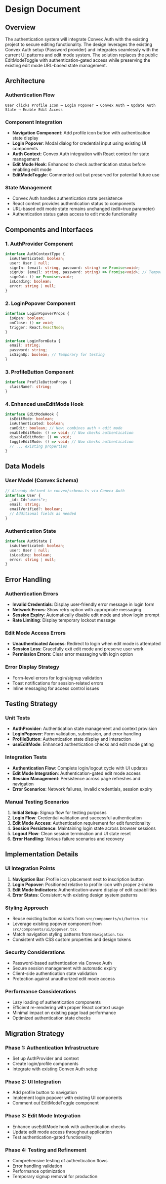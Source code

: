 # Design Document

## Overview

The authentication system will integrate Convex Auth with the existing project to secure editing functionality. The design leverages the existing Convex Auth setup (Password provider) and integrates seamlessly with the current UI patterns and edit mode system. The solution replaces the public EditModeToggle with authentication-gated access while preserving the existing edit mode URL-based state management.

## Architecture

### Authentication Flow
```
User clicks Profile Icon → Login Popover → Convex Auth → Update Auth State → Enable Edit Access
```

### Component Integration
- **Navigation Component**: Add profile icon button with authentication state display
- **Login Popover**: Modal dialog for credential input using existing UI components
- **Auth Context**: Convex Auth integration with React context for state management
- **Edit Mode Hook**: Enhanced to check authentication status before enabling edit mode
- **EditModeToggle**: Commented out but preserved for potential future use

### State Management
- Convex Auth handles authentication state persistence
- React context provides authentication status to components
- URL-based edit mode state remains unchanged (edit=true parameter)
- Authentication status gates access to edit mode functionality

## Components and Interfaces

### 1. AuthProvider Component
```typescript
interface AuthContextType {
  isAuthenticated: boolean;
  user: User | null;
  signIn: (email: string, password: string) => Promise<void>;
  signUp: (email: string, password: string) => Promise<void>; // Temporary for testing
  signOut: () => Promise<void>;
  isLoading: boolean;
  error: string | null;
}
```

### 2. LoginPopover Component
```typescript
interface LoginPopoverProps {
  isOpen: boolean;
  onClose: () => void;
  trigger: React.ReactNode;
}

interface LoginFormData {
  email: string;
  password: string;
  isSignUp: boolean; // Temporary for testing
}
```

### 3. ProfileButton Component
```typescript
interface ProfileButtonProps {
  className?: string;
}
```

### 4. Enhanced useEditMode Hook
```typescript
interface EditModeHook {
  isEditMode: boolean;
  isAuthenticated: boolean;
  canEdit: boolean; // New: combines auth + edit mode
  enableEditMode: () => void; // Now checks authentication
  disableEditMode: () => void;
  toggleEditMode: () => void; // Now checks authentication
  // ... existing properties
}
```

## Data Models

### User Model (Convex Schema)
```typescript
// Already defined in convex/schema.ts via Convex Auth
interface User {
  _id: Id<"users">;
  email: string;
  emailVerified?: boolean;
  // Additional fields as needed
}
```

### Authentication State
```typescript
interface AuthState {
  isAuthenticated: boolean;
  user: User | null;
  isLoading: boolean;
  error: string | null;
}
```

## Error Handling

### Authentication Errors
- **Invalid Credentials**: Display user-friendly error message in login form
- **Network Errors**: Show retry option with appropriate messaging
- **Session Expiry**: Automatically disable edit mode and show login prompt
- **Rate Limiting**: Display temporary lockout message

### Edit Mode Access Errors
- **Unauthenticated Access**: Redirect to login when edit mode is attempted
- **Session Loss**: Gracefully exit edit mode and preserve user work
- **Permission Errors**: Clear error messaging with login option

### Error Display Strategy
- Form-level errors for login/signup validation
- Toast notifications for session-related errors
- Inline messaging for access control issues

## Testing Strategy

### Unit Tests
- **AuthProvider**: Authentication state management and context provision
- **LoginPopover**: Form validation, submission, and error handling
- **ProfileButton**: Authentication state display and interaction
- **useEditMode**: Enhanced authentication checks and edit mode gating

### Integration Tests
- **Authentication Flow**: Complete login/logout cycle with UI updates
- **Edit Mode Integration**: Authentication-gated edit mode access
- **Session Management**: Persistence across page refreshes and navigation
- **Error Scenarios**: Network failures, invalid credentials, session expiry

### Manual Testing Scenarios
1. **Initial Setup**: Signup flow for testing purposes
2. **Login Flow**: Credential validation and successful authentication
3. **Edit Mode Access**: Authentication requirement for edit functionality
4. **Session Persistence**: Maintaining login state across browser sessions
5. **Logout Flow**: Clean session termination and UI state reset
6. **Error Handling**: Various failure scenarios and recovery

## Implementation Details

### UI Integration Points
1. **Navigation Bar**: Profile icon placement next to inscription button
2. **Login Popover**: Positioned relative to profile icon with proper z-index
3. **Edit Mode Indicators**: Authentication-aware display of edit capabilities
4. **Error States**: Consistent with existing design system patterns

### Styling Approach
- Reuse existing button variants from `src/components/ui/button.tsx`
- Leverage existing popover component from `src/components/ui/popover.tsx`
- Match navigation styling patterns from `Navigation.tsx`
- Consistent with CSS custom properties and design tokens

### Security Considerations
- Password-based authentication via Convex Auth
- Secure session management with automatic expiry
- Client-side authentication state validation
- Protection against unauthorized edit mode access

### Performance Considerations
- Lazy loading of authentication components
- Efficient re-rendering with proper React context usage
- Minimal impact on existing page load performance
- Optimized authentication state checks

## Migration Strategy

### Phase 1: Authentication Infrastructure
- Set up AuthProvider and context
- Create login/profile components
- Integrate with existing Convex Auth setup

### Phase 2: UI Integration
- Add profile button to navigation
- Implement login popover with existing UI components
- Comment out EditModeToggle component

### Phase 3: Edit Mode Integration
- Enhance useEditMode hook with authentication checks
- Update edit mode access throughout application
- Test authentication-gated functionality

### Phase 4: Testing and Refinement
- Comprehensive testing of authentication flows
- Error handling validation
- Performance optimization
- Temporary signup removal for production